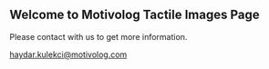 ## Welcome to Motivolog Tactile Images Page

Please contact with us to get more information.

<a href="mailto:haydar.kulekci@motivolog.com">haydar.kulekci@motivolog.com</a>

